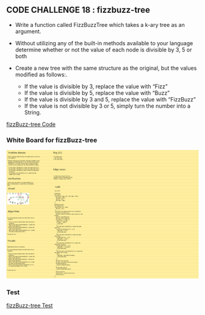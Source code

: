 ## **CODE CHALLENGE 18 : fizzbuzz-tree**


* Write a function called FizzBuzzTree which takes a k-ary tree as an argument.
* Without utilizing any of the built-in methods available to your language determine whether or not the value of each node is divisible by 3, 5 or both
* Create a new tree with the same structure as the original, but the values modified as follows:.

   * If the value is divisible by 3, replace the value with “Fizz”
   * If the value is divisible by 5, replace the value with “Buzz”
   * If the value is divisible by 3 and 5, replace the value with “FizzBuzz”
   * If the value is not divisible by 3 or 5, simply turn the number into a String.


[fizzBuzz-tree Code](https://github.com/farahalwahaibi/data-structures-and-algorithms-401/blob/main/code-challenge18/fizzBuzzTree/fizz-buzz-tree.js)


### **White Board for fizzBuzz-tree**

![white-board](1.png)


### **Test**

[fizzBuzz-tree Test](https://github.com/farahalwahaibi/data-structures-and-algorithms-401/blob/main/code-challenge18/fizzBuzzTree/__test__/fizz-buzz-tree.test.js)

